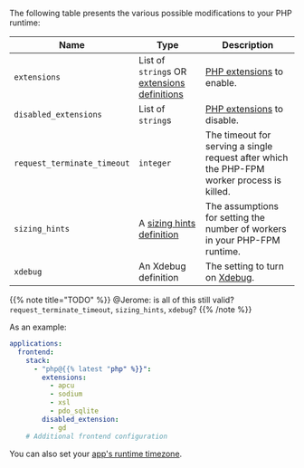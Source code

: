 The following table presents the various possible modifications to your PHP runtime:

| Name                        | Type                                                       | Description                                                                                |
|-----------------------------|------------------------------------------------------------|--------------------------------------------------------------------------------------------|
| `extensions`                | List of `string`s OR [extensions definitions](#extensions) | [PHP extensions](/languages/php/extensions.md) to enable.                                  |
| `disabled_extensions`       | List of `string`s                                          | [PHP extensions](/languages/php/extensions.md) to disable.                                 |
| `request_terminate_timeout` | `integer`                                                  | The timeout for serving a single request after which the PHP-FPM worker process is killed. |
| `sizing_hints`              | A [sizing hints definition](#sizing-hints)                 | The assumptions for setting the number of workers in your PHP-FPM runtime.                 |
| `xdebug`                    | An Xdebug definition                                       | The setting to turn on [Xdebug](/languages/php/xdebug.md).                                 |

{{% note title="TODO" %}}
@Jerome: is all of this still valid? `request_terminate_timeout`, `sizing_hints`, `xdebug`?
{{% /note %}}

As an example:

```yaml {configFile="app"}
applications:
  frontend:
    stack:
      - "php@{{% latest "php" %}}":
        extensions:
          - apcu
          - sodium
          - xsl
          - pdo_sqlite
        disabled_extension:
          - gd
    # Additional frontend configuration
```

You can also set your [app's runtime timezone](/create-apps/timezone.md).